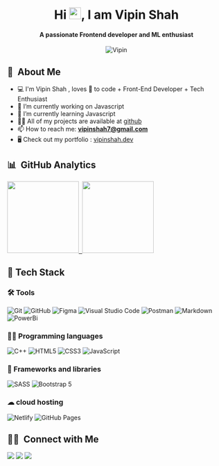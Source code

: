 <!-- <img id="tony-stark" src="https://c.tenor.com/HYb5ETTGZDAAAAAC/tony-stark-coding-tony-stark.gif" alt="coffee break" width="846"> -->
<h1 align="center">
    Hi <img src="https://media.giphy.com/media/hvRJCLFzcasrR4ia7z/giphy.gif" width="27">, I am Vipin Shah 
</h1>
<h4 align="center">A passionate Frontend developer and ML enthusiast</h3>
<p align="center">
    <img src="https://komarev.com/ghpvc/?username=vipin9977-github-vipin9977&color=blueviolet" alt="Vipin">
</p>

## 💬 &nbsp;About Me 

- 💻 I'm Vipin Shah , loves 💖 to code + Front-End Developer + Tech Enthusiast 
- 🔭 I’m currently working on Javascript
- 🌱 I’m currently learning Javascript
- 👨‍💻 All of my projects are available at [github](https://github.com/vipin9977?tab=repositories)
- 📫 How to reach me: **vipinshah7@gmail.com**
- 🖥 Check out my portfolio : [vipinshah.dev]()

## 📊 &nbsp;GitHub Analytics 

<p align="left">
<a href="https://github.com/vipin9977">
  <img height="165" src="https://github-readme-stats-eight-theta.vercel.app/api?username=vipin9977&show_icons=true&theme=algolia&include_all_commits=true&count_private=true"/>&nbsp;
  <img height="165" src="https://github-readme-stats-eight-theta.vercel.app/api/top-langs/?username=vipin9977&layout=compact&langs_count=8&theme=algolia"/>
</a>
</p>

## 📁 Tech Stack 

### 🛠 Tools
![Git](https://img.shields.io/badge/git-%23F05033.svg?style=for-the-badge&logo=git&logoColor=white)
![GitHub](https://img.shields.io/badge/github-%23121011.svg?style=for-the-badge&logo=github&logoColor=white)
![Figma](https://img.shields.io/badge/figma-%23F24E1E.svg?style=for-the-badge&logo=figma&logoColor=white)
![Visual Studio Code](https://img.shields.io/badge/Visual%20Studio%20Code-0078d7.svg?style=for-the-badge&logo=visual-studio-code&logoColor=white)
![Postman](https://img.shields.io/badge/Postman-FF6C37?style=for-the-badge&logo=postman&logoColor=white)
![Markdown](https://img.shields.io/badge/markdown-%23000000.svg?style=for-the-badge&logo=markdown&logoColor=white)
![PowerBi](https://img.shields.io/badge/PowerBI-F2C811?style=for-the-badge&logo=Power%20BI&logoColor=black)
<!-- ![Jest - unit testing](https://img.shields.io/badge/Jest-C21325?style=for-the-badge&logo=jest&logoColor=white) -->
<!-- ![Cypress - EtoE testing](https://img.shields.io/badge/Cypress-17202C?style=for-the-badge&logo=cypress&logoColor=white) -->
<!-- ![NPM](https://img.shields.io/badge/npm-CB3837?style=for-the-badge&logo=npm&logoColor=black) -->
<!-- ![canva](https://img.shields.io/badge/Canva-%2300C4CC.svg?&style=for-the-badge&logo=Canva&logoColor=white) -->
<!-- Vitest - unit testing -->

### 👨‍💻 Programming languages
![C++](https://img.shields.io/badge/c++-%2300599C.svg?style=for-the-badge&logo=c%2B%2B&logoColor=white)
![HTML5](https://img.shields.io/badge/html5-%23E34F26.svg?style=for-the-badge&logo=html5&logoColor=white)
![CSS3](https://img.shields.io/badge/css3-%231572B6.svg?style=for-the-badge&logo=css3&logoColor=white)
![JavaScript](https://img.shields.io/badge/javascript-%23323330.svg?style=for-the-badge&logo=javascript&logoColor=%23F7DF1E)
<!-- ![TypeScript](https://img.shields.io/badge/TypeScript-007ACC?style=for-the-badge&logo=typescript&logoColor=white) -->
<!-- ![WebAssembly](https://img.shields.io/badge/WebAssembly-654FF0?style=for-the-badge&logo=WebAssembly&logoColor=white) -->
<!-- ![Python](https://img.shields.io/badge/Python-FFD43B?style=for-the-badge&logo=python&logoColor=blue) -->
<!-- ![Rust](https://img.shields.io/badge/Rust-000000?style=for-the-badge&logo=rust&logoColor=white) -->
<!-- ![Solidity](https://img.shields.io/badge/Solidity-e6e6e6?style=for-the-badge&logo=solidity&logoColor=black)  -->

### 🎁 Frameworks and libraries
![SASS](https://img.shields.io/badge/Sass-hotpink.svg?style=for-the-badge&logo=SASS&logoColor=white)
![Bootstrap 5](https://img.shields.io/badge/Bootstrap-7952B3.svg?style=for-the-badge&logo=bootstrap&logoColor=white)
<!-- ![React](https://img.shields.io/badge/React-20232a.svg?style=for-the-badge&logo=react&logoColor=%2361DAFB) -->
<!-- ![Nextjs](https://img.shields.io/badge/Next-black?style=for-the-badge&logo=next.js&logoColor=white) -->
<!-- ![TailwindCSS](https://img.shields.io/badge/tailwindcss-%2338B2AC.svg?style=for-the-badge&logo=tailwind-css&logoColor=white) -->
<!-- ![React Native](https://img.shields.io/badge/React_Native-20232A?style=for-the-badge&logo=react&logoColor=61DAFB) -->
<!-- ![Tensorflow](https://img.shields.io/badge/TensorFlow-FF6F00?style=for-the-badge&logo=TensorFlow&logoColor=white) -->
<!-- ![web3 js](https://img.shields.io/badge/web3.js-F16822?style=for-the-badge&logo=web3.js&logoColor=white) -->
<!--  
    Astro , Preact
-->

### ☁ cloud hosting
![Netlify](https://img.shields.io/badge/netlify-%23000000.svg?style=for-the-badge&logo=netlify&logoColor=#00C7B7)
![GitHub Pages](https://img.shields.io/badge/GitHub%20Pages-327FC7.svg?logo=github&logoColor=white&style=for-the-badge)
<!-- ![Heroku](https://img.shields.io/badge/Heroku-430098.svg?logo=heroku&logoColor=white&style=for-the-badge) -->
<!-- ![Cloudflare](https://img.shields.io/badge/Cloudflare-F38020?style=for-the-badge&logo=Cloudflare&logoColor=white) -->
<!-- ![Vercel](https://img.shields.io/badge/vercel-%23000000.svg?style=for-the-badge&logo=vercel&logoColor=white) -->
<!-- ![Amazon AWS](https://img.shields.io/badge/Amazon_AWS-FF9900?style=for-the-badge&logo=amazonaws&logoColor=white) -->

<!-- ### 🗄️ Databases  -->
<!-- ![Firebase](https://img.shields.io/badge/firebase-%23039BE5.svg?style=for-the-badge&logo=firebase) -->
<!-- ![MongoDB](https://img.shields.io/badge/MongoDB-%234ea94b.svg?style=for-the-badge&logo=mongodb&logoColor=white) -->
<!-- ![supabase](https://img.shields.io/badge/Supabase-181818?style=for-the-badge&logo=supabase&logoColor=green) -->
<!-- ![PostgreSQL](https://img.shields.io/badge/PostgreSQL-316192?style=for-the-badge&logo=postgresql&logoColor=white) -->
<!-- ![GraphQL](https://img.shields.io/badge/GraphQl-E10098?style=for-the-badge&logo=graphql&logoColor=white) -->
<!-- ![Redis](https://img.shields.io/badge/redis-%23DD0031.svg?&style=for-the-badge&logo=redis&logoColor=white) -->

## 🤝🏻 &nbsp;Connect with Me

<a href="https://linkedin.com/in/vipinshahdev"><img src="https://img.shields.io/badge/-vipinshahdev-0077B5?style=flat&logo=Linkedin&logoColor=white"/></a>
<a href="mailto:vipinshah7@gmail.com"><img src="https://img.shields.io/badge/-vipinshah7@gmail.com.com-D14836?style=flat&logo=Gmail&logoColor=white"/></a>
<a href="https://twitter.com/VipiProgrammer"><img src="https://img.shields.io/badge/-@VipiProgrammer-1877F2?style=flat&logo=Twitter&logoColor=white"/></a>
